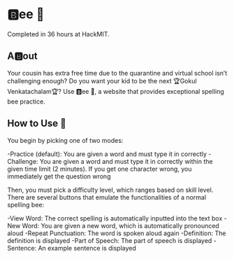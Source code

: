 # 🅱️ee 🐝

Completed in 36 hours at HackMIT.

## A🅱️out

Your cousin has extra free time due to the quarantine and virtual school isn’t challenging enough? Do you want your kid to be the next 🏆Gokul Venkatachalam🏆? Use 🅱️ee 🐝, a website that provides exceptional spelling bee practice.

## How to Use 🐝

You begin by picking one of two modes:

-Practice (default): You are given a word and must type it in correctly
-Challenge: You are given a word and must type it in correctly within the given time limit (2 minutes). If you get one character wrong, you immediately get the question wrong

Then, you must pick a difficulty level, which ranges based on skill level. There are several buttons that emulate the functionalities of a normal spelling bee:

-View Word: The correct spelling is automatically inputted into the text box
-New Word: You are given a new word, which is automatically pronounced aloud
-Repeat Punctuation: The word is spoken aloud again
-Definition: The definition is displayed
-Part of Speech: The part of speech is displayed
-Sentence: An example sentence is displayed
